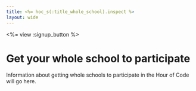 ```yaml
---
title: <%= hoc_s(:title_whole_school).inspect %>
layout: wide
---
```


<%= view :signup_button %>

# Get your whole school to participate

Information about getting whole schools to participate in the Hour of Code will go here.

